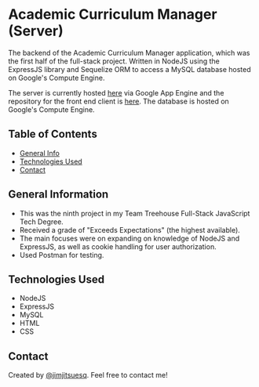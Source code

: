 # Academic Curriculum Manager (Server)

The backend of the Academic Curriculum Manager application, which was the first half of the full-stack project. Written in NodeJS using the ExpressJS library and Sequelize ORM to access a MySQL database hosted on Google's Compute Engine.  

The server is currently hosted [here](https://portfolio-acm-server2.wn.r.appspot.com/) via Google App Engine and the repository for the front end client is [here](https://github.com/jimjitsuesq/portfolio-acm-client). The database is hosted on Google's Compute Engine.


## Table of Contents

* [General Info](#general-information)
* [Technologies Used](#technologies-used)
* [Contact](#contact)


## General Information

- This was the ninth project in my Team Treehouse Full-Stack JavaScript Tech Degree.
- Received a grade of "Exceeds Expectations" (the highest available).
- The main focuses were on expanding on knowledge of NodeJS and ExpressJS, as well as cookie handling for user authorization.
- Used Postman for testing.


## Technologies Used

- NodeJS
- ExpressJS
- MySQL
- HTML
- CSS


## Contact

Created by [@jimjitsuesq](https://www.jimpeters.dev/).  Feel free to contact me!
